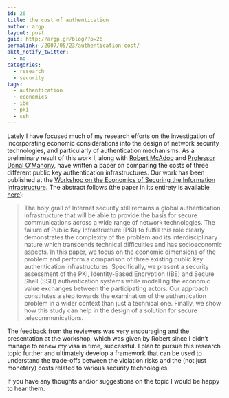 ```yaml
---
id: 26
title: the cost of authentication
author: argp
layout: post
guid: http://argp.gr/blog/?p=26
permalink: /2007/05/23/authentication-cost/
aktt_notify_twitter:
  - no
categories:
  - research
  - security
tags:
  - authentication
  - economics
  - ibe
  - pki
  - ssh
---
```

Lately I have focused much of my research efforts on the investigation of incorporating economic considerations into the design of network security technologies, and particularly of authentication mechanisms. As a preliminary result of this work I, along with [Robert McAdoo][1] and [Professor Donal O&#8217;Mahony][2], have written a paper on comparing the costs of three different public key authentication infrastructures. Our work has been published at the [Workshop on the Economics of Securing the Information Infrastructure][3]. The abstract follows (the paper in its entirety is available [ here][4]):

> The holy grail of Internet security still remains a global authentication infrastructure that will be able to provide the basis for secure communications across a wide range of network technologies. The failure of Public Key Infrastructure (PKI) to fulfill this role clearly demonstrates the complexity of the problem and its interdisciplinary nature which transcends technical difficulties and has socioeconomic aspects. In this paper, we focus on the economic dimensions of the problem and perform a comparison of three existing public key authentication infrastructures. Specifically, we present a security assessment of the PKI, Identity-Based Encryption (IBE) and Secure Shell (SSH) authentication systems while modelling the economic value exchanges between the participating actors. Our approach constitutes a step towards the examination of the authentication problem in a wider context than just a technical one. Finally, we show how this study can help in the design of a solution for secure telecommunications.

The feedback from the reviewers was very encouraging and the presentation at the workshop, which was given by Robert since I didn&#8217;t manage to renew my visa in time, successful. I plan to pursue this research topic further and ultimately develop a framework that can be used to understand the trade-offs between the violation risks and the (not just monetary) costs related to various security technologies.

If you have any thoughts and/or suggestions on the topic I would be happy to hear them.

 [1]: https://www.cs.tcd.ie/~mcadoor/
 [2]: https://www.cs.tcd.ie/Donal.OMahony/
 [3]: http://wesii.econinfosec.org/workshop/
 [4]: http://wesii.econinfosec.org/draft.php?paper_id=9